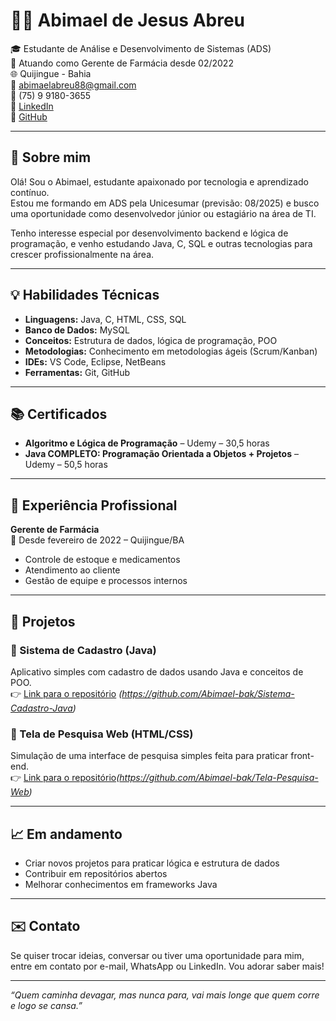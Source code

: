 # 👨‍💻 Abimael de Jesus Abreu

🎓 Estudante de Análise e Desenvolvimento de Sistemas (ADS)  
💼 Atuando como Gerente de Farmácia desde 02/2022  
🌐 Quijingue - Bahia  
📧 abimaelabreu88@gmail.com  
📱 (75) 9 9180-3655  
🔗 [LinkedIn](https://www.linkedin.com/in/abimael-abreu-789714203)  
🐙 [GitHub](https://github.com/Abimael-bak)

---

## 🚀 Sobre mim

Olá! Sou o Abimael, estudante apaixonado por tecnologia e aprendizado contínuo.  
Estou me formando em ADS pela Unicesumar (previsão: 08/2025) e busco uma oportunidade como desenvolvedor júnior ou estagiário na área de TI.

Tenho interesse especial por desenvolvimento backend e lógica de programação, e venho estudando Java, C, SQL e outras tecnologias para crescer profissionalmente na área.

---

## 💡 Habilidades Técnicas

- **Linguagens:** Java, C, HTML, CSS, SQL  
- **Banco de Dados:** MySQL  
- **Conceitos:** Estrutura de dados, lógica de programação, POO  
- **Metodologias:** Conhecimento em metodologias ágeis (Scrum/Kanban)  
- **IDEs:** VS Code, Eclipse, NetBeans  
- **Ferramentas:** Git, GitHub

---

## 📚 Certificados

- **Algoritmo e Lógica de Programação** – Udemy – 30,5 horas  
- **Java COMPLETO: Programação Orientada a Objetos + Projetos** – Udemy – 50,5 horas  

---

## 💼 Experiência Profissional

**Gerente de Farmácia**  
📍 Desde fevereiro de 2022 – Quijingue/BA  
- Controle de estoque e medicamentos  
- Atendimento ao cliente  
- Gestão de equipe e processos internos

---

## 🧪 Projetos

### 📌 Sistema de Cadastro (Java)
Aplicativo simples com cadastro de dados usando Java e conceitos de POO.  
👉 [Link para o repositório](#) *(https://github.com/Abimael-bak/Sistema-Cadastro-Java)*

### 📌 Tela de Pesquisa Web (HTML/CSS)  
Simulação de uma interface de pesquisa simples feita para praticar front-end.  
👉 [Link para o repositório](#)*(https://github.com/Abimael-bak/Tela-Pesquisa-Web)*

---

## 📈 Em andamento

- Criar novos projetos para praticar lógica e estrutura de dados  
- Contribuir em repositórios abertos  
- Melhorar conhecimentos em frameworks Java

---

## ✉️ Contato

Se quiser trocar ideias, conversar ou tiver uma oportunidade para mim, entre em contato por e-mail, WhatsApp ou LinkedIn. Vou adorar saber mais!

---

*“Quem caminha devagar, mas nunca para, vai mais longe que quem corre e logo se cansa.”*
